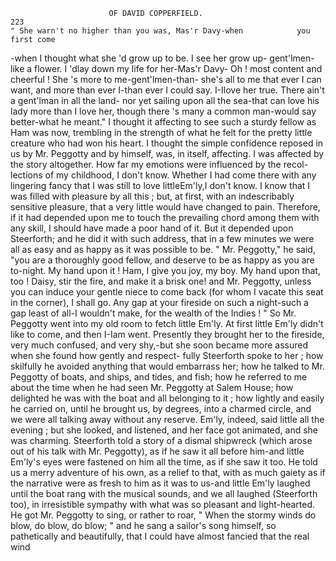                           OF DAVID COPPERFIELD.                              223
    " She warn't no higher than you was, Mas'r Davy-when            you first come
-when I thought what she 'd grow up to be. I see her grow up-
gent'lmen-like a flower. I 'dlay down my life for her-Mas'r                Davy-
Oh ! most content and cheerful ! She 's more to me-gent'lmen-than-
she's all to me that ever I can want, and more than ever I-than ever I
could say. I-Ilove her true. There ain't a gent'lman in all the land-
nor yet sailing upon all the sea-that can love his lady more than I love her,
though there 's many a common man-would say better-what he meant."
    I thought it affecting to see such a sturdy fellow as Ham was now,
trembling in the strength of what he felt for the pretty little creature who
had won his heart. I thought the simple confidence reposed in us by
Mr. Peggotty and by himself, was, in itself, affecting. I was affected by
the story altogether. How far my emotions were influenced by the recol-
lections of my childhood, I don't know. Whether I had come there with
any lingering fancy that I was still to love littleEm'ly,I don't know. I know
that I was filled with pleasure by all this ; but, at first, with an indescribably
sensitive pleasure, that a very little would have changed to pain.
    Therefore, if it had depended upon me to touch the prevailing chord
among them with any skill, I should have made a poor hand of it. But
it depended upon Steerforth; and he did it with such address, that in a
few minutes we were all as easy and as happy as it was possible to be.
    " Mr. Peggotty,"      he said, "you are a thoroughly good fellow, and
deserve to be as happy as you are to-night. My hand upon it ! Ham,
I give you joy, my boy. My hand upon that, too ! Daisy, stir the fire, and
make it a brisk one! and Mr. Peggotty, unless you can induce your
gentle niece to come back (for whom I vacate this seat in the corner), I
 shall go. Any gap at your fireside on such a night-such a gap least
of all-I wouldn't make, for the wealth of the Indies ! "
    So Mr. Peggotty went into my old room to fetch little Em'ly. At
first little Em'ly didn't like to come, and then I-Iam went. Presently
they brought her to the fireside, very much confused, and very shy,-but
she soon became more assured when she found how gently and respect-
fully Steerforth spoke to her ; how skilfully he avoided anything that would
 embarrass her; how he talked to Mr. Peggotty of boats, and ships, and
 tides, and fish; how he referred to me about the time when he had seen
 Mr. Peggotty at Salem House; how delighted he was with the boat and
 all belonging to it ; how lightly and easily he carried on, until he brought
 us, by degrees, into a charmed circle, and we were all talking away
 without any reserve.
    Em'ly, indeed, said little all the evening ; but she looked, and listened,
 and her face got animated, and she was charming. Steerforth told a story
 of a dismal shipwreck (which arose out of his talk with Mr. Peggotty), as
if he saw it all before him-and little Em'ly's eyes were fastened on him
 all the time, as if she saw it too. He told us a merry adventure of his own,
 as a relief to that, with as much gaiety as if the narrative were as fresh to
 him as it was to us-and little Em'ly laughed until the boat rang with
 the musical sounds, and we all laughed (Steerforth too), in irresistible
 sympathy with what was so pleasant and light-hearted. He got Mr.
 Peggotty to sing, or rather to roar, " When the stormy winds do blow,
 do blow, do blow; " and he sang a sailor's song himself, so pathetically
 and beautifully, that I could have almost fancied that the real wind
